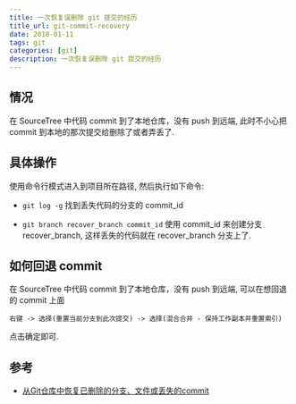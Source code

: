 ```yaml
---
title: 一次恢复误删除 git 提交的经历
title_url: git-commit-recovery
date: 2018-01-11
tags: git
categories: [git]
description: 一次恢复误删除 git 提交的经历
---
```


## 情况

在 SourceTree 中代码 commit 到了本地仓库，没有 push 到远端, 此时不小心把 commit 到本地的那次提交给删除了或者弄丢了.

## 具体操作

使用命令行模式进入到项目所在路径, 然后执行如下命令:

- `git log -g` 找到丢失代码的分支的 commit_id

- `git branch recover_branch commit_id` 使用 commit_id 来创建分支 recover_branch, 这样丢失的代码就在 recover_branch 分支上了.

## 如何回退 commit

在 SourceTree 中代码 commit 到了本地仓库，没有 push 到远端, 可以在想回退的 commit 上面

```
右键 -> 选择(重置当前分支到此次提交) -> 选择(混合合并 - 保持工作副本并重置索引)
```

点击确定即可.

## 参考

- [从Git仓库中恢复已删除的分支、文件或丢失的commit](http://sumsung753.blog.163.com/blog/static/146364501201301711943864/)